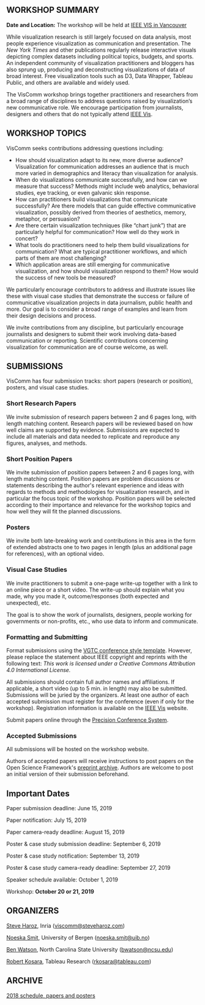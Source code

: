 ## WORKSHOP SUMMARY

**Date and Location:** The workshop will be held at [IEEE VIS in Vancouver](http://ieeevis.org/year/2019/welcome)

While visualization research is still largely focused on data analysis, most people experience visualization as communication and presentation. The _New York Times_ and other publications regularly release interactive visuals depicting complex datasets including political topics, budgets, and sports. An independent community of visualization practitioners and bloggers has also sprung up, producing and deconstructing visualizations of data of broad interest. Free visualization tools such as D3, Data Wrapper, Tableau Public, and others are available and widely used.

The VisComm workshop brings together practitioners and researchers from a broad range of disciplines to address questions raised by visualization’s new communicative role. We encourage participation from journalists, designers and others that do not typically attend [IEEE Vis](http://ieeevis.org/).

## WORKSHOP TOPICS

VisComm seeks contributions addressing questions including: 

- How should visualization adapt to its new, more diverse audience? Visualization for communication addresses an audience that is much more varied in demographics and literacy than visualization for analysis.
- When do visualizations communicate successfully, and how can we measure that success? Methods might include web analytics, behavioral studies, eye tracking, or even galvanic skin response.
- How can practitioners build visualizations that communicate successfully? Are there models that can guide effective communicative visualization, possibly derived from theories of aesthetics, memory, metaphor, or persuasion?
- Are there certain visualization techniques (like “chart junk”) that are particularly helpful for communication? How well do they work in concert?  
- What tools do practitioners need to help them build visualizations for communication? What are typical practitioner workflows, and which parts of them are most challenging? 
- Which application areas are still emerging for communicative visualization, and how should visualization respond to them? How would the success of new tools be measured?

We particularly encourage contributors to address and illustrate issues like these with visual case studies that demonstrate the success or failure of communicative visualization projects in data journalism, public health and more. Our goal is to consider a broad range of examples and learn from their design decisions and process.

We invite contributions from any discipline, but particularly encourage journalists and designers to submit their work involving data-based communication or reporting. Scientific contributions concerning visualization for communication are of course welcome, as well.

## SUBMISSIONS

VisComm has four submission tracks: short papers (research or position), posters, and visual case studies.

### Short Research Papers

We invite submission of research papers between 2 and 6 pages long, with length matching content. Research papers will be reviewed based on how well claims are supported by evidence. Submissions are expected to include all materials and data needed to replicate and reproduce any figures, analyses, and methods.

### Short Position Papers

We invite submission of position papers between 2 and 6 pages long, with length matching content. Position papers are problem discussions or statements describing the author's relevant experience and ideas with regards to methods and methodologies for visualization research, and in particular the focus topic of the workshop. Position papers will be selected according to their importance and relevance for the workshop topics and how well they will fit the planned discussions.

### Posters

We invite both late-breaking work and contributions in this area in the form of extended abstracts one to two pages in length (plus an additional page for references), with an optional video.

### Visual Case Studies

We invite practitioners to submit a one-page write-up together with a link to an online piece or a short video. The write-up should explain what you made, why you made it, outcome/responses (both expected and unexpected), etc.

The goal is to show the work of journalists, designers, people working for governments or non-profits, etc., who use data to inform and communicate.

### Formatting and Submitting

Format submissions using the [VGTC conference style template](http://junctionpublishing.org/vgtc/Tasks/camera.html). However, please replace the statement about IEEE copyright and reprints with the following text: _This work is licensed under a Creative Commons Attribution 4.0 International License._

All submissions should contain full author names and affiliations. If applicable, a short video (up to 5 min. in length) may also be submitted. Submissions will be juried by the organizers. At least one author of each accepted submission must register for the conference (even if only for the workshop). Registration information is available on the [IEEE Vis](http://ieeevis.org/) website.

Submit papers online through the [Precision Conference System](https://new.precisionconference.com/vgtc). 

### Accepted Submissions

All submissions will be hosted on the workshop website.

Authors of accepted papers will receive instructions to post papers on the Open Science Framework's [preprint archive](http://osf.io/preprints). Authors are welcome to post an initial version of their submission beforehand. 

## Important Dates

Paper submission deadline: June 15, 2019

Paper notification: July 15, 2019

Paper camera-ready deadline: August 15, 2019

Poster & case study submission deadline: September 6, 2019

Poster & case study notification: September 13, 2019

Poster & case study camera-ready deadline: September 27, 2019

Speaker schedule available: October 1, 2019

Workshop: **October 20 or 21, 2019**

## ORGANIZERS

[Steve Haroz](http://steveharoz.com), Inria (viscomm@steveharoz.com)

[Noeska Smit](http://noeskasmit.com), University of Bergen (noeska.smit@uib.no)

[Ben Watson](https://watson.csc.ncsu.edu), North Carolina State University (bwatson@ncsu.edu)

[Robert Kosara](https://eagereyes.org/), Tableau Research (rkosara@tableau.com)

## ARCHIVE

[2018 schedule, papers and posters](/schedule-2018.html)


